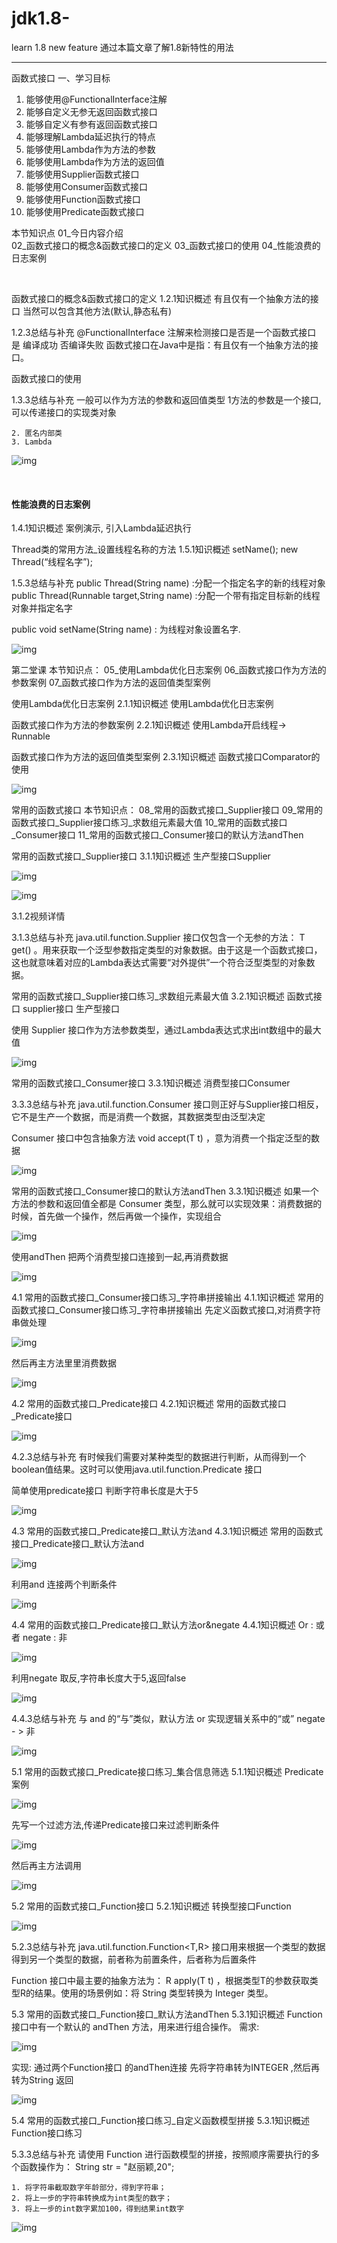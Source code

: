 # jdk1.8-
learn 1.8  new feature
通过本篇文章了解1.8新特性的用法

----

函数式接口
一、学习目标

1. 能够使用@FunctionalInterface注解
2. 能够自定义无参无返回函数式接口
3. 能够自定义有参有返回函数式接口
4. 能够理解Lambda延迟执行的特点
5. 能够使用Lambda作为方法的参数
6. 能够使用Lambda作为方法的返回值
7. 能够使用Supplier函数式接口
8. 能够使用Consumer函数式接口
9. 能够使用Function函数式接口
10. 能够使用Predicate函数式接口




本节知识点
01_今日内容介绍		 
02_函数式接口的概念&函数式接口的定义
03_函数式接口的使用
04_性能浪费的日志案例


​		

 函数式接口的概念&函数式接口的定义
1.2.1知识概述
有且仅有一个抽象方法的接口 当然可以包含其他方法(默认,静态私有)


1.2.3总结与补充
@FunctionalInterface 注解来检测接口是否是一个函数式接口
是 编译成功 否编译失败
函数式接口在Java中是指：有且仅有一个抽象方法的接口。



 函数式接口的使用


1.3.3总结与补充
一般可以作为方法的参数和返回值类型
1方法的参数是一个接口,可以传递接口的实现类对象

	2. 匿名内部类
	3. Lambda

![img](README.assets/clipboard.png)


​	

####  性能浪费的日志案例

1.4.1知识概述
案例演示, 引入Lambda延迟执行


 Thread类的常用方法_设置线程名称的方法
1.5.1知识概述
setName();
new Thread(“线程名字”);


1.5.3总结与补充
public Thread(String name) :分配一个指定名字的新的线程对象
public Thread(Runnable target,String name) :分配一个带有指定目标新的线程对象并指定名字

public void setName(String name) : 为线程对象设置名字.

![img](README.assets/clipboard-1574594413303.png)

第二堂课
本节知识点：
05_使用Lambda优化日志案例
06_函数式接口作为方法的参数案例
07_函数式接口作为方法的返回值类型案例

使用Lambda优化日志案例
2.1.1知识概述
使用Lambda优化日志案例







函数式接口作为方法的参数案例
2.2.1知识概述
使用Lambda开启线程-> Runnable

函数式接口作为方法的返回值类型案例
2.3.1知识概述
函数式接口Comparator的使用

![img](README.assets/clipboard-1574594437656.png)

常用的函数式接口
本节知识点：
08_常用的函数式接口_Supplier接口
09_常用的函数式接口_Supplier接口练习_求数组元素最大值
10_常用的函数式接口_Consumer接口
11_常用的函数式接口_Consumer接口的默认方法andThen

常用的函数式接口_Supplier接口
3.1.1知识概述
生产型接口Supplier

![img](README.assets/clipboard-1574594461682.png)

![img](README.assets/clipboard-1574594480151.png)

3.1.2视频详情

3.1.3总结与补充
java.util.function.Supplier<T> 接口仅包含一个无参的方法： T get() 。用来获取一个泛型参数指定类型的对象数据。由于这是一个函数式接口，这也就意味着对应的Lambda表达式需要“对外提供”一个符合泛型类型的对象数据。


常用的函数式接口_Supplier接口练习_求数组元素最大值
3.2.1知识概述
函数式接口 supplier接口 生产型接口



使用 Supplier 接口作为方法参数类型，通过Lambda表达式求出int数组中的最大值

![img](README.assets/clipboard-1574594534740.png)

常用的函数式接口_Consumer接口
3.3.1知识概述
消费型接口Consumer

3.3.3总结与补充
	java.util.function.Consumer<T> 接口则正好与Supplier接口相反，它不是生产一个数据，而是消费一个数据，其数据类型由泛型决定

Consumer 接口中包含抽象方法 void accept(T t) ，意为消费一个指定泛型的数据

![img](README.assets/clipboard-1574594585435.png)

常用的函数式接口_Consumer接口的默认方法andThen
3.3.1知识概述
如果一个方法的参数和返回值全都是 Consumer 类型，那么就可以实现效果：消费数据的时候，首先做一个操作，然后再做一个操作，实现组合

![img](README.assets/clipboard-1574594604898.png)


使用andThen 把两个消费型接口连接到一起,再消费数据

![img](README.assets/clipboard-1574594615726.png)

4.1 常用的函数式接口_Consumer接口练习_字符串拼接输出
4.1.1知识概述
常用的函数式接口_Consumer接口练习_字符串拼接输出
先定义函数式接口,对消费字符串做处理

![img](README.assets/clipboard-1574594629914.png)

然后再主方法里里消费数据

![img](README.assets/clipboard-1574594638751.png)



4.2 常用的函数式接口_Predicate接口
4.2.1知识概述
常用的函数式接口_Predicate接口

![img](README.assets/clipboard-1574594672719.png)

4.2.3总结与补充
	有时候我们需要对某种类型的数据进行判断，从而得到一个boolean值结果。这时可以使用java.util.function.Predicate<T> 接口	

简单使用predicate接口 判断字符串长度是大于5

![img](README.assets/clipboard-1574594692218.png)

4.3 常用的函数式接口_Predicate接口_默认方法and
4.3.1知识概述
常用的函数式接口_Predicate接口_默认方法and

![img](README.assets/clipboard-1574594707989.png)

利用and 连接两个判断条件 

![img](README.assets/clipboard-1574594717662.png)

4.4 常用的函数式接口_Predicate接口_默认方法or&negate
4.4.1知识概述
Or : 或者
negate : 非

![img](README.assets/clipboard-1574594733648.png)

利用negate 取反,字符串长度大于5,返回false

![img](README.assets/clipboard-1574594742486.png)

4.4.3总结与补充
与 and 的“与”类似，默认方法 or 实现逻辑关系中的“或”
negate - > 非

![img](README.assets/clipboard-1574594754158.png)

5.1 常用的函数式接口_Predicate接口练习_集合信息筛选
5.1.1知识概述
Predicate案例

![img](README.assets/clipboard-1574594764401.png)

先写一个过滤方法,传递Predicate接口来过滤判断条件

![img](README.assets/clipboard-1574594774378.png)

然后再主方法调用

![img](README.assets/clipboard-1574594783854.png)

5.2 常用的函数式接口_Function接口
5.2.1知识概述
转换型接口Function

![img](README.assets/clipboard-1574594796037.png)

5.2.3总结与补充
	java.util.function.Function<T,R> 接口用来根据一个类型的数据得到另一个类型的数据，前者称为前置条件，后者称为后置条件

Function 接口中最主要的抽象方法为： R apply(T t) ，根据类型T的参数获取类型R的结果。使用的场景例如：将 String 类型转换为 Integer 类型。



5.3 常用的函数式接口_Function接口_默认方法andThen
5.3.1知识概述
Function 接口中有一个默认的 andThen 方法，用来进行组合操作。
需求:

![img](README.assets/clipboard-1574594809697.png)


实现: 通过两个Function接口 的andThen连接 先将字符串转为INTEGER ,然后再转为String 返回

![img](README.assets/clipboard-1574594819250.png)

5.4  常用的函数式接口_Function接口练习_自定义函数模型拼接
5.3.1知识概述
Function接口练习


5.3.3总结与补充
	请使用 Function 进行函数模型的拼接，按照顺序需要执行的多个函数操作为：
	String str = "赵丽颖,20";

	1. 将字符串截取数字年龄部分，得到字符串；
	2. 将上一步的字符串转换成为int类型的数字；
	3. 将上一步的int数字累加100，得到结果int数字

![img](README.assets/clipboard-1574594828981.png)

